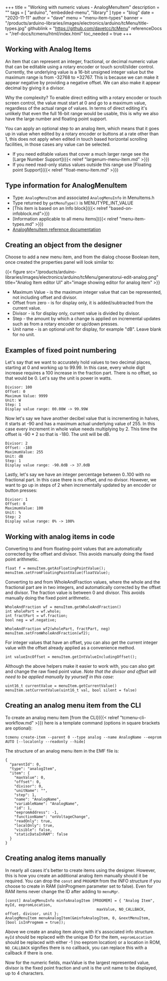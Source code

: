 +++
title = "Working with numeric values - AnalogMenuItem"
description = ""
tags = [ "arduino", "embedded-menu", "library" ]
type = "blog"
date = "2020-11-11"
author =  "dave"
menu = "menu-item-types"
banner = "/products/arduino-libraries/images/electronics/arduino/tcMenu/title-types.jpg"
githublink = "https://github.com/davetcc/tcMenu"
referenceDocs = "/ref-docs/tcmenu/html/index.html"
toc_needed = true
+++

## Working with Analog Items

An item that can represent an integer, fractional, or decimal numeric value that can be editable using a rotary encoder or touch scroll/slider control. Currently, the underlying value is a 16-bit unsigned integer value but the maximum range is from -32768 to +32767. This is because we can make it appear negative by providing a negative offset. We can also make it appear decimal by giving it a divisor.

Why the complexity? To enable direct editing with a rotary encoder or touch screen control, the value must start at 0 and go to a maximum value, regardless of the actual range of values. In terms of direct editing it's unlikely that even the full 16-bit range would be usable, this is why we also have the large number and floating point support.

You can apply an optional step to an analog item, which means that it goes up in value when edited by a rotary encoder or buttons at a rate other than 1, this does not apply when edited in touch based horizontal scrolling facilities, in those cases any value can be selected.

* If you need editable values that cover a much larger range see the [Large Number Support]({{< relref "largenum-menu-item.md" >}})
* If you need read-only status values outside this range use [Floating point Support]({{< relref "float-menu-item.md" >}}) 

## Type information for AnalogMenuItem

* Type: `AnalogMenuItem` and associated `AnalogMenuInfo` in MenuItems.h
* Type returned by `getMenuType()` is MENUTYPE_INT_VALUE
* [This item is based on an Info block]({{< relref "based-on-infoblock.md">}})
* [Information applicable to all menu items]({{< relref "menu-item-types.md" >}})
* [AnalogMenuItem reference documentation](https://www.thecoderscorner.com/ref-docs/tcmenu/html/class_analog_menu_item.html) 

## Creating an object from the designer

Choose to add a new menu item, and from the dialog choose Boolean item, once created the properties panel will look similar to:

{{< figure src="/products/arduino-libraries/images/electronics/arduino/tcMenu/generatorui-edit-analog.png" title="Analog Item editor UI" alt="image showing editor for analog item" >}}

* Maximum Value - is the maximum integer value that can be represented, not including offset and divisor.
* Offset from zero - is for display only, it is added/subtracted from the current value.
* Divisor - is for display only, current value is divided by divisor.
* Step - the amount by which a change is applied on incremental updates such as from a rotary encoder or up/down presses.
* Unit name - is an optional unit for display, for example "dB". Leave blank for no unit.

## Examples of fixed point numbering

Let's say that we want to accurately hold values to two decimal places, starting at 0 and working up to 99.99. In this case, every whole digit increase requires a 100 increase in the fraction part. There is no offset, so that would be 0. Let's say the unit is power in watts.

    Divisor: 100
    Offset: 0
    Maximum Value: 9999
    Unit: W
    Step: 1
    Display value range: 00.00W -> 99.99W

Now let's say we have another decibel value that is incrementing in halves, it starts at -90 and has a maximum actual underlying value of 255. In this case every increment in whole value needs multiplying by 2. This time the offset is -90 * 2 so that is -180. The unit will be dB.

    Divisor: 2
    Offset: -180
    MaximumValue: 255 
    Unit: dB
    Step: 1
    Display value range: -90.0dB -> 37.0dB

Lastly, let's say we have an integer percentage between 0..100 with no fractional part. In this case there is no offset, and no divisor. However, we want to go up in steps of 2 when incrementally updated by an encoder or button presses:

    Divisor: 1
    Offset: 0
    MaximumValue: 100
    Unit: %
    Step: 2
    Display value range: 0% -> 100%

## Working with analog items in code

Converting to and from floating-point values that are automatically corrected by the offset and divisor. This avoids manually doing the fixed point arithmetic.

    float f = menuItem.getAsFloatingPointValue();
    menuItem.setFromFloatingPointValue(floatValue);

Converting to and from WholeAndFraction values, where the whole and the fractional part are in two integers, and automatically corrected by the offset and divisor. The fraction value is between 0 and divisor. This avoids manually doing the fixed point arithmetic.
 
    WholeAndFraction wf = menuItem.getWholeAndFraction()
    int wholePart = wf.whole;
    int fractPart = wf.fraction;
    bool neg = wf.negative;
    
    WholeAndFraction wf2(wholePart, fractPart, neg)
    menuItem.setFromWholeAndFraction(wf2);

For integer values that have an offset, you can also get the current integer value with the offset already applied as a convenience method.

    int valueIncOffset = menuItem.getIntValueIncludingOffset();

Although the above helpers make it easier to work with, you can also get and change the raw fixed point value. *Note that the divisor and offset will need to be applied manually by yourself in this case*:

    uint16_t currentValue = menuItem.getCurrentValue()
    menuItem.setCurrentValue(uint16_t val, bool silent = false)

## Creating an analog menu item from the CLI

To create an analog menu item [from the CLI]({{< relref "tcmenu-cli-workflow.md" >}}) here is a template command (options in square brackets are optional):

    tcmenu create-item --parent 0 --type analog --name AnalogName --eeprom AUTO [--localonly --readonly --hide]

The structure of an analog menu item in the EMF file is:

    {
      "parentId": 0,
      "type": "analogItem",
      "item": {
        "maxValue": 0,
        "offset": 0,
        "divisor": 0,
        "unitName": "",
        "step": 1,
        "name": "AnalogName",
        "variableName": "AnalogName",
        "id": 1,
        "eepromAddress": -1,
        "functionName": "onVoltageChange",
        "readOnly": true,
        "localOnly": true,
        "visible": false,
        "staticDataInRAM": false
      }
    }

## Creating analog items manually

In nearly all cases it's better to create items using the designer. However, this is how you create an additional analog item manually should it be required. You can drop the `const` and `PROGMEM` from the INFO structure if you choose to create in RAM (isInProgmem parameter set to false). Even for RAM items never change the ID after adding to `menuMgr`.

    [const] AnalogMenuInfo minfoAnalogItem [PROGMEM] = { "Analog Item", myId, eepromLocation,
                                             maxValue, NO_CALLBACK, offset, divisor, unit };
    AnalogMenuItem menuAnalogItem(&minfoAnalogItem, 0, &nextMenuItem, [bool isInProgmem = true]);

Above we create an analog item along with it's associated info structure. `myId` should be replaced with the unique ID for the item, `eepromLocation` should be replaced with either -1 (no eeprom location) or a location in ROM, `NO_CALLBACK` signifies there is no callback, you can replace this with a callback if there is one.

Now for the numeric fields, maxValue is the largest represented value, divisor is the fixed point fraction and unit is the unit name to be displayed, up to 4 characters. 
